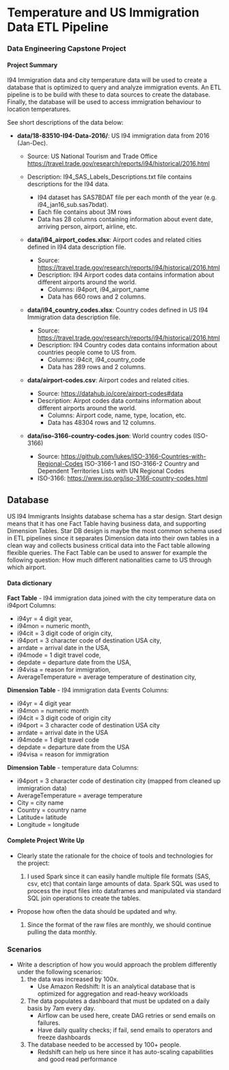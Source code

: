 # Temperature and US Immigration Data ETL Pipeline
### Data Engineering Capstone Project

#### Project Summary
I94 Immigration data and city temperature data will be used to create a database that is optimized to query and analyze immigration events. An ETL pipeline is to be build with these to data sources to create the database. Finally, the database will be used to access immigration behaviour to location temperatures.

See short descriptions of the data below:

* **data/18-83510-I94-Data-2016/**: US I94 immigration data from 2016 (Jan-Dec).

  * Source: US National Tourism and Trade Office https://travel.trade.gov/research/reports/i94/historical/2016.html
  * Description: I94_SAS_Labels_Descriptions.txt file contains descriptions for the I94 data.
    * I94 dataset has SAS7BDAT file per each month of the year (e.g. i94_jan16_sub.sas7bdat).
    * Each file contains about 3M rows
    * Data has 28 columns containing information about event date, arriving person, airport, airline, etc.

  * **data/i94_airport_codes.xlsx**: Airport codes and related cities defined in I94 data description file.

    * Source: https://travel.trade.gov/research/reports/i94/historical/2016.html
    * Description: I94 Airport codes data contains information about different airports around the world.
      * Columns: i94port, i94_airport_name
      * Data has 660 rows and 2 columns.

  * **data/i94_country_codes.xlsx**: Country codes defined in US I94 Immigration data description file.

    * Source: https://travel.trade.gov/research/reports/i94/historical/2016.html
    * Description: I94 Country codes data contains information about countries people come to US from.
      * Columns: i94cit, i94_country_code
      * Data has 289 rows and 2 columns.

  * **data/airport-codes.csv**: Airport codes and related cities.

    * Source: https://datahub.io/core/airport-codes#data
    * Description: Airpot codes data contains information about different airports around the world.
      * Columns: Airport code, name, type, location, etc.
      * Data has 48304 rows and 12 columns.

  * **data/iso-3166-country-codes.json**: World country codes (ISO-3166)

    * Source: https://github.com/lukes/ISO-3166-Countries-with-Regional-Codes
      ISO-3166-1 and ISO-3166-2 Country and Dependent Territories Lists with UN Regional Codes
    * ISO-3166: https://www.iso.org/iso-3166-country-codes.html

## Database

US I94 Immigrants Insights database schema has a star design. Start design means that it has one Fact Table having business data, and supporting Dimension Tables. Star DB design is maybe the most common schema used in ETL pipelines since it separates Dimension data into their own tables in a clean way and collects business critical data into the Fact table allowing flexible queries.
The Fact Table can be used to answer for example the following question: How much different nationalities came to US through which airport.

#### Data dictionary 

**Fact Table** - I94 immigration data joined with the city temperature data on i94port
Columns:
   - i94yr = 4 digit year,
   - i94mon = numeric month,
   - i94cit = 3 digit code of origin city,
   - i94port = 3 character code of destination USA city,
   - arrdate = arrival date in the USA,
   - i94mode = 1 digit travel code,
   - depdate = departure date from the USA,
   - i94visa = reason for immigration,
   - AverageTemperature = average temperature of destination city,

**Dimension Table** - I94 immigration data Events
Columns:
   - i94yr = 4 digit year
   - i94mon = numeric month
   - i94cit = 3 digit code of origin city
   - i94port = 3 character code of destination USA city
   - arrdate = arrival date in the USA
   - i94mode = 1 digit travel code
   - depdate = departure date from the USA
   - i94visa = reason for immigration

**Dimension Table** - temperature data
Columns:
- i94port = 3 character code of destination city (mapped from cleaned up immigration data)
- AverageTemperature = average temperature
- City = city name
- Country = country name
- Latitude= latitude
- Longitude = longitude

#### Complete Project Write Up
* Clearly state the rationale for the choice of tools and technologies for the project:
  1. I used Spark since it can easily handle multiple file formats (SAS, csv, etc) that contain large amounts of data. Spark SQL was used to process the input files into dataframes and manipulated via standard SQL join operations to create the tables.
    
* Propose how often the data should be updated and why.
    1. Since the format of the raw files are monthly, we should continue pulling the data monthly.
    
### Scenarios
* Write a description of how you would approach the problem differently under the following scenarios:
    1. the data was increased by 100x.
        - Use Amazon Redshift: It is an analytical database that is optimized for aggregation and read-heavy workloads
    2. The data populates a dashboard that must be updated on a daily basis by 7am every day.
        - Airflow can be used here, create DAG retries or send emails on failures.
        - Have daily quality checks; if fail, send emails to operators and freeze dashboards
    3. The database needed to be accessed by 100+ people.
        - Redshift can help us here since it has auto-scaling capabilities and good read performance
